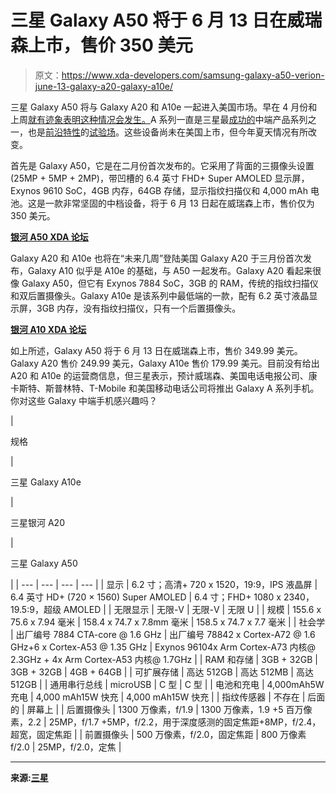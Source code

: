 # 三星 Galaxy A50 将于 6 月 13 日在威瑞森上市，售价 350 美元

> 原文：<https://www.xda-developers.com/samsung-galaxy-a50-verion-june-13-galaxy-a20-galaxy-a10e/>

三星 Galaxy A50 将与 Galaxy A20 和 A10e 一起进入美国市场。早在 4 月份和上周[就有迹象表明这种情况会发生。](https://www.xda-developers.com/samsung-pay-app-hints-us-launch-galaxy-a50/)A 系列一直是三星最[成功的](https://www.xda-developers.com/samsung-galaxy-a10-a30-a50/)中端产品系列之一，也是[前沿特性](https://www.xda-developers.com/samsung-galaxy-a80-rotating-camera/)的[试验场](https://www.xda-developers.com/samsung-galaxy-a8s-gradient-color-design/)。这些设备尚未在美国上市，但今年夏天情况有所改变。

首先是 Galaxy A50，它是在二月份首次发布的。它采用了背面的三摄像头设置(25MP + 5MP + 2MP)，带凹槽的 6.4 英寸 FHD+ Super AMOLED 显示屏，Exynos 9610 SoC，4GB 内存，64GB 存储，显示指纹扫描仪和 4,000 mAh 电池。这是一款非常坚固的中档设备，将于 6 月 13 日起在威瑞森上市，售价仅为 350 美元。

**[银河 A50 XDA 论坛](https://forum.xda-developers.com/galaxy-a50)**

Galaxy A20 和 A10e 也将在“未来几周”登陆美国 Galaxy A20 于三月份首次发布，Galaxy A10 似乎是 A10e 的基础，与 A50 一起发布。Galaxy A20 看起来很像 Galaxy A50，但它有 Exynos 7884 SoC，3GB 的 RAM，传统的指纹扫描仪和双后置摄像头。Galaxy A10e 是该系列中最低端的一款，配有 6.2 英寸液晶显示屏，3GB 内存，没有指纹扫描仪，只有一个后置摄像头。

**[银河 A10 XDA 论坛](https://forum.xda-developers.com/galaxy-a10)**

如上所述，Galaxy A50 将于 6 月 13 日在威瑞森上市，售价 349.99 美元。Galaxy A20 售价 249.99 美元，Galaxy A10e 售价 179.99 美元。目前没有给出 A20 和 A10e 的运营商信息，但三星表示，预计威瑞森、美国电话电报公司、康卡斯特、斯普林特、T-Mobile 和美国移动电话公司将推出 Galaxy A 系列手机。你对这些 Galaxy 中端手机感兴趣吗？

| 

规格

 | 

三星 Galaxy A10e

 | 

三星银河 A20

 | 

三星 Galaxy A50

 |
| --- | --- | --- | --- |
| 显示 | 6.2 寸；高清+ 720 x 1520，19:9，IPS 液晶屏 | 6.4 英寸 HD+ (720 × 1560) Super AMOLED | 6.4 寸；FHD+ 1080 x 2340，19.5:9，超级 AMOLED |
| 无限显示 | 无限-V | 无限-V | 无限 U |
| 规模 | 155.6 x 75.6 x 7.94 毫米 | 158.4 x 74.7 x 7.8mm 毫米 | 158.5 x 74.7 x 7.7 毫米 |
| 社会学 | 出厂编号 7884 CTA-core @ 1.6 GHz | 出厂编号 78842 x Cortex-A72 @ 1.6 GHz+6 x Cortex-A53 @ 1.35 GHz | Exynos 96104x Arm Cortex-A73 内核@ 2.3GHz + 4x Arm Cortex-A53 内核@ 1.7GHz |
| RAM 和存储 | 3GB + 32GB | 3GB + 32GB | 4GB + 64GB |
| 可扩展存储 | 高达 512GB | 高达 512MB | 高达 512GB |
| 通用串行总线 | microUSB | C 型 | C 型 |
| 电池和充电 | 4,000mAh5W 充电 | 4,000 mAh15W 快充 | 4,000 mAh15W 快充 |
| 指纹传感器 | 不存在 | 后面的 | 屏幕上 |
| 后置摄像头 | 1300 万像素，f/1.9 | 1300 万像素，1.9 +5 百万像素，2.2 | 25MP，f/1.7 +5MP，f/2.2，用于深度感测的固定焦距+8MP，f/2.4，超宽，固定焦距 |
| 前置摄像头 | 500 万像素，f/2.0，固定焦距 | 800 万像素 f/2.0 | 25MP，f/2.0，定焦 |

* * *

**来源:[三星](https://news.samsung.com/us/samsung-galaxy-a-mid-tier-portfolio-series/)**